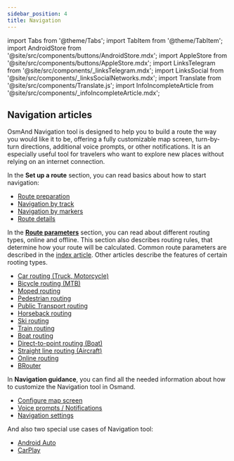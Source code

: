 ```yaml
---
sidebar_position: 4
title: Navigation
---
```


import Tabs from '@theme/Tabs';
import TabItem from '@theme/TabItem';
import AndroidStore from '@site/src/components/buttons/AndroidStore.mdx';
import AppleStore from '@site/src/components/buttons/AppleStore.mdx';
import LinksTelegram from '@site/src/components/_linksTelegram.mdx';
import LinksSocial from '@site/src/components/_linksSocialNetworks.mdx';
import Translate from '@site/src/components/Translate.js';
import InfoIncompleteArticle from '@site/src/components/_infoIncompleteArticle.mdx';


## Navigation articles

OsmAnd Navigation tool is designed to help you to build a route the way you would like it to be, offering a fully customizable map screen, turn-by-turn directions, additional voice prompts, or other notifications. It is an especially useful tool for travelers who want to explore new places without relying on an internet connection.

In the **Set up a route** section, you can read basics about how to start navigation:

- [Route preparation](./setup/route-navigation.md)
- [Navigation by track](./setup/gpx-navigation.md)
- [Navigation by markers](./setup/markers-navigation.md)
- [Route details](./setup/route-details.md)

In the **[Route parameters](./routing/index.md)** section, you can read about different routing types, online and offline. This section also describes routing rules, that determine how your route will be calculated. Common route parameters are described in the [index article](./routing/index.md). Other articles describe the features of certain rooting types.
- [Car routing (Truck, Motorcycle)](./routing/car-based-routing.md)
- [Bicycle routing (MTB)](./routing/bicycle-based-routing.md)
- [Moped routing](./routing/moped-routing.md)
- [Pedestrian routing](./routing/pedestrian-routing.md)
- [Public Transport routing](./routing/public-transport-navigation.md)
- [Horseback routing](./routing/horse-routing.md)
- [Ski routing](./routing/ski-routing.md)
- [Train routing](./routing/train-routing.md)
- [Boat routing](./routing/boat-navigation.md)
- [Direct-to-point routing (Boat)](./routing/direct-to-point-routing.md)
- [Straight line routing (Aircraft)](./routing/straight-line-routing.md)
- [Online routing](./routing/online-routing.md)
- [BRouter](./routing/brouter.md)

In **Navigation guidance**, you can find all the needed information about how to customize the Navigation tool in Osmand.

- [Configure map screen](./guidance/map-during-navigation.md)
- [Voice prompts / Notifications](./guidance/map-during-navigation.md)
- [Navigation settings](./guidance/navigation-settings.md)

And also two special use cases of Navigation tool:

- [Android Auto](./auto-car.md)
- [CarPlay](./car-play.md)